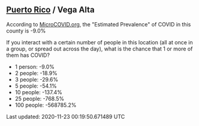 
## [Puerto Rico](/united-states/puerto-rico) / Vega Alta

According to [MicroCOVID.org](http://microcovid.org),
the "Estimated Prevalence" of COVID in this county is -9.0%

If you interact with a certain number of people in this location
(all at once in a group, or spread out across the day), what is the chance that
1 or more of them has COVID?

- 1 person: -9.0%
- 2 people: -18.9%
- 3 people: -29.6%
- 5 people: -54.1%
- 10 people: -137.4%
- 25 people: -768.5%
- 100 people: -568785.2%

Last updated: 2020-11-23 00:19:50.671489 UTC
